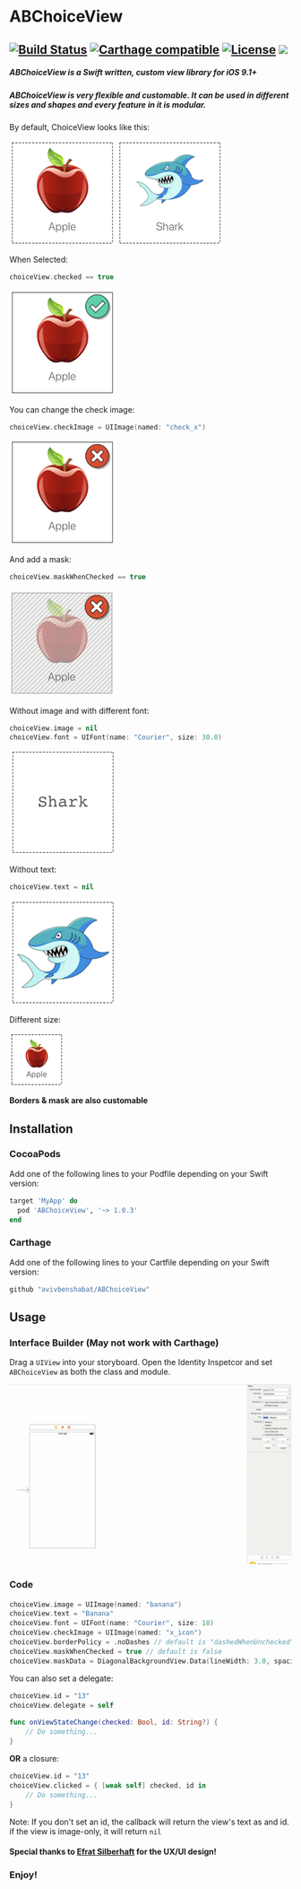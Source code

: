 # ABChoiceView

[![Build Status](https://travis-ci.com/avivbenshabat/ABChoiceView.svg?branch=master)](https://travis-ci.com/avivbenshabat/ABChoiceView) [![Carthage compatible](https://img.shields.io/badge/Carthage-compatible-4BC51D.svg?style=flat)](https://github.com/Carthage/Carthage) [![License](https://img.shields.io/cocoapods/l/BadgeSwift.svg?style=flat)](/LICENSE) <img src="https://img.shields.io/badge/Swift-4.1-orange.svg" />
---
##### ABChoiceView is a Swift written, custom view library for iOS 9.1+
##### ABChoiceView is very flexible and customable. It can be used in different sizes and shapes and every feature in it is modular.</br>

By default, ChoiceView looks like this:

![default0]
![default1]

When Selected:

```swift
choiceView.checked == true
```

![selected0]

You can change the check image:

```swift
choiceView.checkImage = UIImage(named: "check_x")
```
![selected1]

And add a mask:

```swift
choiceView.maskWhenChecked == true
```

![selected2]

Without image and with different font:

```swift
choiceView.image = nil
choiceView.font = UIFont(name: "Courier", size: 30.0)
```

![noImage]

Without text:

```swift
choiceView.text = nil
```

![noText]

Different size:

![small]

__Borders & mask are also customable__

## Installation

### CocoaPods

Add one of the following lines to your Podfile depending on your Swift version:

```ruby
target 'MyApp' do
  pod 'ABChoiceView', '~> 1.0.3'
end
```

### Carthage

Add one of the following lines to your Cartfile depending on your Swift version:

```ruby
github "avivbenshabat/ABChoiceView"
```

## Usage

### Interface Builder (May not work with Carthage)

Drag a `UIView` into your storyboard. Open the Identity Inspetcor and set `ABChoiceView` as both the class and module.

![interfacebuilder](https://github.com/avivbenshabat/ABChoiceView/blob/master/DemoImages/autolayouts.gif)


### Code

```swift
choiceView.image = UIImage(named: "banana")
choiceView.text = "Banana"
choiceView.font = UIFont(name: "Courier", size: 18)
choiceView.checkImage = UIImage(named: "x_icon")
choiceView.borderPolicy = .noDashes // default is "dashedWhenUnchecked"
choiceView.maskWhenChecked = true // default is false
choiceView.maskData = DiagonalBackgroundView.Data(lineWidth: 3.0, spacing: 5.0, lineColor: .gray, backgroundColor: .darkGray)
```    

You can also set a delegate:

```swift
choiceView.id = "13"
choiceView.delegate = self
```

```swift
func onViewStateChange(checked: Bool, id: String?) {
    // Do something...
}
```

__OR__ a closure:

```swift
choiceView.id = "13"
choiceView.clicked = { [weak self] checked, id in
    // Do something...
}
```

Note: If you don't set an id, the callback will return the view's text as and id. if the view is image-only, it will return `nil`

#### Special thanks to [Efrat Silberhaft](https://www.behance.net/efratbarzilai) for the UX/UI design!

### Enjoy!

[default0]: https://github.com/avivbenshabat/ABChoiceView/blob/master/DemoImages/demo00.png "Default ChoiceView"
[default1]: https://github.com/avivbenshabat/ABChoiceView/blob/master/DemoImages/demo01.png "Default ChoiceView"
[selected0]: https://github.com/avivbenshabat/ABChoiceView/blob/master/DemoImages/demo02.png "Selected (default)"
[selected1]: https://github.com/avivbenshabat/ABChoiceView/blob/master/DemoImages/demo03.png "Selected with different check icon"
[selected2]: https://github.com/avivbenshabat/ABChoiceView/blob/master/DemoImages/demo04.png "Selected with mask"
[noImage]: https://github.com/avivbenshabat/ABChoiceView/blob/master/DemoImages/demo05.png "No image, only text"
[noText]: https://github.com/avivbenshabat/ABChoiceView/blob/master/DemoImages/demo06.png "No text, only image"
[small]: https://github.com/avivbenshabat/ABChoiceView/blob/master/DemoImages/demo07.png "Small"